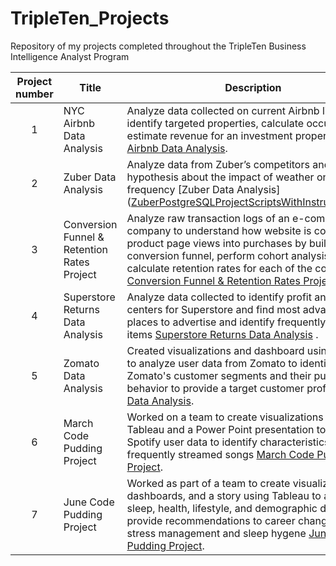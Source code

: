# TripleTen_Projects
Repository of my projects completed throughout the TripleTen Business Intelligence Analyst Program


| Project number | Title | Description |
| :-----------: | ----------- |----------- |
| 1 | NYC Airbnb Data Analysis | Analyze data collected on current Airbnb listings to identify targeted properties, calculate occupancy & estimate revenue for an investment property [NYC Airbnb Data Analysis](NYC_Airbnb_Project_Files/NYCAirbnbProjectREADME.md).|
| 2 | Zuber Data Analysis | Analyze data from Zuber’s competitors and test a hypothesis about the impact of weather on ride frequency [Zuber Data Analysis] ([ZuberPostgreSQLProjectScriptsWithInstructions.txt](https://github.com/JillianKingsley/data_projects_TripleTen/blob/ab60914b9c6a9ce30618664b06ea440b701dc821/ZuberPostgreSQLProjectScriptsWithInstructions.txt)).|
| 3 | Conversion Funnel & Retention Rates Project | Analyze raw transaction logs of an e-commerce company to understand how website is converting product page views into purchases by building a conversion funnel, perform cohort analysis and calculate retention rates for each of the cohorts [Conversion Funnel & Retention Rates Project](Conversion_Funnel_Retention_Rates_Project_Files/ConversionFunnelRetentionRateProjectREADME.md).|
| 4 | Superstore Returns Data Analysis | Analyze data collected to identify profit and loss centers for Superstore and find most advantageous places to advertise and identify frequently returned items [Superstore Returns Data Analysis](Superstore_Returns_Project_Files/SuperstoreReturnsREADME.md) .|
| 5 | Zomato Data Analysis | Created visualizations and dashboard using Tableau to analyze user data from Zomato to identify Zomato's customer segments and their purchasing behavior to provide a target customer profile [Zomato Data Analysis](Zomato_Project_Files/ZomatoProjectREADME.md).|
| 6 | March Code Pudding Project | Worked on a team to create visualizations using Tableau and a Power Point presentation to analyze Spotify user data to identify characteristics of frequently streamed songs [March Code Pudding Project](March_Code_Pudding_Project_Files/MarchCodePuddingProjectREADME.md).|
| 7 | June Code Pudding Project | Worked as part of a team to create visualizations, dashboards, and a story using Tableau to analyze sleep, health, lifestyle, and demographic data to provide recommendations to career changers on stress management and sleep hygene [June Code Pudding Project](June_Code_Pudding_Project_Files/JuneCodePuddingProjectREADME.md).|
